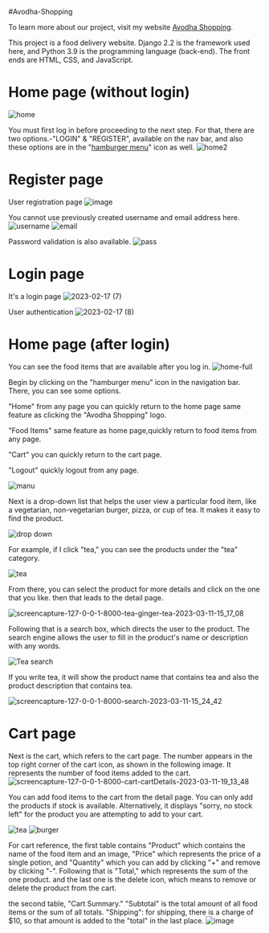 #Avodha-Shopping

To learn more about our project, visit my website [Avodha Shopping](https://avodhashop.pythonanywhere.com/).

This project is a food delivery website. 
Django 2.2 is the framework used here, and Python 3.9 is the programming language (back-end). The front ends are HTML, CSS, and JavaScript.


# Home page (without login)

![home](https://user-images.githubusercontent.com/85171419/224475034-0ae7600c-03a7-41da-8737-b3fc79ddde16.png)

You must first log in before proceeding to the next step. For that, there are two options.-"LOGIN" & "REGISTER", available on the nav bar, and also these options are in the "[hamburger menu](https://www.weareconflux.com/wp-content/uploads/2022/01/Hamburger-Menu-Icons.png)" icon as well.
![home2](https://user-images.githubusercontent.com/85171419/224475144-c1d663fa-9c52-4cf8-a2c8-18237922a3cc.png)


# Register page
User registration page
![image](https://user-images.githubusercontent.com/85171419/219662879-035ec139-ac3c-4605-974c-27686b9e4724.png)

You cannot use previously created username and email address here.
![username](https://user-images.githubusercontent.com/85171419/219672751-4098206f-aca7-4f32-9e4b-bc86532b5f37.png)
![email](https://user-images.githubusercontent.com/85171419/219672886-ab80242a-a97d-4ec5-8e58-c49cae010414.png)

Password validation is also available.
![pass](https://user-images.githubusercontent.com/85171419/219673229-0d329966-70dd-44e8-a0df-e49719d303eb.png)


# Login page
It's a login page
![2023-02-17 (7)](https://user-images.githubusercontent.com/85171419/219689613-651f19cd-713c-47b9-a24d-5174f229f9ac.png)

User authentication
![2023-02-17 (8)](https://user-images.githubusercontent.com/85171419/219689220-43eb8293-8967-45cd-828e-e842c6111e12.png)

# Home page (after login)
You can see the food items that are available after you log in.
![home-full](https://user-images.githubusercontent.com/85171419/219695963-44989195-f8fd-4f1d-aaca-98cc32dcfd73.png)

Begin by clicking on the "hamburger menu" icon in the navigation bar. There, you can see some options.

"Home" from any page you can quickly return to the home page same feature as clicking the "Avodha Shopping" logo.

"Food Items" same feature as home page,quickly return to food items from any page.

 "Cart" you can quickly return to the cart page.
 
 "Logout" quickly logout from any page.
 
![manu](https://user-images.githubusercontent.com/85171419/224475822-90f33cd0-3ae5-4415-9ac6-74a29483bbdd.png)


Next is a drop-down list that helps the user view a particular food item, like a vegetarian, non-vegetarian burger, pizza, or cup of tea. It makes it easy to find the product.

![drop down](https://user-images.githubusercontent.com/85171419/224476809-727933d4-6b9e-4a64-9ac4-87de44f45651.png)

For example, if I click "tea," you can see the products under the "tea" category.

![tea](https://user-images.githubusercontent.com/85171419/224476965-2f4f3a9a-64c1-4d38-9c8e-2f7afa3dc34a.png)

From there, you can select the product for more details and click on the one that you like. then that leads to the detail page.

![screencapture-127-0-0-1-8000-tea-ginger-tea-2023-03-11-15_17_08](https://user-images.githubusercontent.com/85171419/224477366-fd02c412-a116-4feb-af49-cf1dba24585d.png)


Following that is a search box, which directs the user to the product. The search engine allows the user to fill in the product's name or description with any words.

![Tea search](https://user-images.githubusercontent.com/85171419/224478151-80332b2c-d60d-4898-9e96-b880e3c3c12f.png)

If you write tea, it will show the product name that contains tea and also the product description that contains tea.

![screencapture-127-0-0-1-8000-search-2023-03-11-15_24_42](https://user-images.githubusercontent.com/85171419/224477744-00c15ecb-d4a0-4a95-a28c-f1cea54844cd.png)

# Cart page
Next is the cart, which refers to the cart page. The number appears in the top right corner of the cart icon, as shown in the following image. It represents the number of food items added to the cart.
![screencapture-127-0-0-1-8000-cart-cartDetails-2023-03-11-19_13_48](https://user-images.githubusercontent.com/85171419/224488188-9f5e6fa9-ca7f-415e-a21d-d5899d92b35c.png)

You can add food items to the cart from the detail page. You can only add the products if stock is available. Alternatively, it displays "sorry, no stock left" for the product you are attempting to add to your cart. 

![tea](https://user-images.githubusercontent.com/85171419/224489287-c4cb7666-51d9-43a5-8b66-ad62ed364041.png)
![burger ](https://user-images.githubusercontent.com/85171419/224489295-1aa8a3a0-b965-42de-a868-48f663af7a28.png)

For cart reference, the first table contains "Product" which contains the name of the food item and an image, "Price" which represents the price of a single potion, and "Quantity" which you can add by clicking "+" and remove by clicking "-". Following that is "Total," which represents the sum of the one product. and the last one is the delete icon, which means to remove or delete the product from the cart.

the second table, "Cart Summary." "Subtotal" is the total amount of all food items or the sum of all totals.
"Shipping": for shipping, there is a charge of $10, so that amount is added to the "total" in the last place.
![image](https://user-images.githubusercontent.com/85171419/224489463-380bb8d5-2105-43a6-9f1e-af613a27a779.png)

